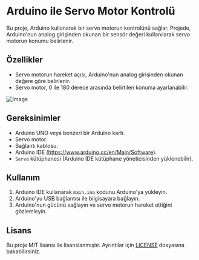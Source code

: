 # Arduino ile Servo Motor Kontrolü

Bu proje, Arduino kullanarak bir servo motorun kontrolünü sağlar. Projede, Arduino'nun analog girişinden okunan bir sensör değeri kullanılarak servo motorun konumu belirlenir.

## Özellikler

- Servo motorun hareket açısı, Arduino'nun analog girişinden okunan değere göre belirlenir.
- Servo motor, 0 ile 180 derece arasında belirtilen konuma ayarlanabilir.

![Image](https://github.com/user-attachments/assets/ff1e551b-21d5-41f0-af7c-82be9d39087a)

## Gereksinimler

- Arduino UNO veya benzeri bir Arduino kartı.
- Servo motor.
- Bağlantı kablosu.
- Arduino IDE (https://www.arduino.cc/en/Main/Software).
- `Servo` kütüphanesi (Arduino IDE kütüphane yöneticisinden yüklenebilir).

## Kullanım

1. Arduino IDE kullanarak `main.ino` kodunu Arduino'ya yükleyin.
3. Arduino'yu USB bağlantısı ile bilgisayara bağlayın.
4. Arduino'nun gücünü sağlayın ve servo motorun hareket ettiğini gözlemleyin.

## Lisans

Bu proje MIT lisansı ile lisanslanmıştır. Ayrıntılar için [LICENSE](LICENSE) dosyasına bakabilirsiniz.
